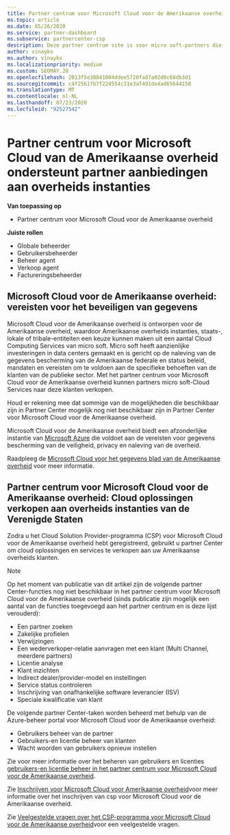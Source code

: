 ```yaml
---
title: Partner centrum voor Microsoft Cloud voor de Amerikaanse overheid
ms.topic: article
ms.date: 05/26/2020
ms.service: partner-dashboard
ms.subservice: partnercenter-csp
description: Deze partner centrum site is voor micro soft-partners die micro soft-cloud oplossingen aanbieden aan klanten die met overheids instanties samen werken in de Verenigde Staten.
author: vinayks
ms.author: vinayks
ms.localizationpriority: medium
ms.custom: SEOMAY.20
ms.openlocfilehash: 2013f5e38041004ddee5720fa07a02d8c68db3d1
ms.sourcegitcommit: c4f2561fb7f224554c31e3af491de4ad65644158
ms.translationtype: MT
ms.contentlocale: nl-NL
ms.lasthandoff: 07/23/2020
ms.locfileid: "92527542"
---
```

# <a name="partner-center-for-microsoft-cloud-for-us-government-supports-partner-offers-to-government-agencies"></a>Partner centrum voor Microsoft Cloud van de Amerikaanse overheid ondersteunt partner aanbiedingen aan overheids instanties

**Van toepassing op**

- Partner centrum voor Microsoft Cloud voor de Amerikaanse overheid

**Juiste rollen**

- Globale beheerder
- Gebruikersbeheerder
- Beheer agent
- Verkoop agent
- Factureringsbeheerder

## <a name="microsoft-cloud-for-us-government-meeting-data-protection-requirements"></a>Microsoft Cloud voor de Amerikaanse overheid: vereisten voor het beveiligen van gegevens

Microsoft Cloud voor de Amerikaanse overheid is ontworpen voor de Amerikaanse overheid, waardoor Amerikaanse overheids instanties, staats-, lokale of tribale-entiteiten een keuze kunnen maken uit een aantal Cloud Computing Services van micro soft. Micro soft heeft aanzienlijke investeringen in data centers gemaakt en is gericht op de naleving van de gegevens bescherming van de Amerikaanse federale en status beleid, mandaten en vereisten om te voldoen aan de specifieke behoeften van de klanten van de publieke sector. Met het partner centrum voor Microsoft Cloud voor de Amerikaanse overheid kunnen partners micro soft-Cloud Services naar deze klanten verkopen.

Houd er rekening mee dat sommige van de mogelijkheden die beschikbaar zijn in Partner Center mogelijk nog niet beschikbaar zijn in Partner Center voor Microsoft Cloud voor de Amerikaanse overheid.

Microsoft Cloud voor de Amerikaanse overheid biedt een afzonderlijke instantie van [Microsoft Azure](https://azure.microsoft.com/overview/clouds/government/) die voldoet aan de vereisten voor gegevens bescherming van de veiligheid, privacy en naleving van de overheid. 

Raadpleeg de [Microsoft Cloud voor het gegevens blad van de Amerikaanse overheid](https://download.microsoft.com/download/C/9/C/C9CA3002-DFC4-4ADA-841F-DF42AEC042FB/Microsoft_Azure_Government_Datasheet_EN_US.PDF) voor meer informatie.

## <a name="partner-center-for-microsoft-cloud-for-us-government-selling-cloud-solutions-to-us-government-entities"></a>Partner centrum voor Microsoft Cloud voor de Amerikaanse overheid: Cloud oplossingen verkopen aan overheids instanties van de Verenigde Staten

Zodra u het Cloud Solution Provider-programma (CSP) voor Microsoft Cloud voor de Amerikaanse overheid hebt geregistreerd, gebruikt u partner Center om cloud oplossingen en services te verkopen aan uw Amerikaanse overheids klanten. 

> [!NOTE]  
> Op het moment van publicatie van dit artikel zijn de volgende partner Center-functies nog niet beschikbaar in het partner centrum voor Microsoft Cloud voor de Amerikaanse overheid (sinds publicatie zijn mogelijk een aantal van de functies toegevoegd aan het partner centrum en is deze lijst verouderd):

- Een partner zoeken
- Zakelijke profielen
- Verwijzingen
- Een wederverkoper-relatie aanvragen met een klant (Multi Channel, meerdere partners)
- Licentie analyse
- Klant inzichten
- Indirect dealer/provider-model en instellingen
- Service status controleren
- Inschrijving van onafhankelijke software leverancier (ISV)
- Speciale kwalificatie van klant

De volgende partner Center-taken worden beheerd met behulp van de Azure-beheer portal voor Microsoft Cloud voor de Amerikaanse overheid: 

- Gebruikers beheer van de partner
- Gebruikers-en licentie beheer van klanten
- Wacht woorden van gebruikers opnieuw instellen

Zie voor meer informatie over het beheren van gebruikers en licenties [gebruikers-en licentie beheer in het partner centrum voor Microsoft Cloud voor de Amerikaanse overheid](user-management-in-partner-center-for-microsoft-us-govt-cloud.md).

Zie [Inschrijven voor Microsoft Cloud voor Amerikaanse overheid](enroll-in-csp-for-microsoft-us-govt-cloud.md)voor meer informatie over het inschrijven van csp voor Microsoft Cloud voor de Amerikaanse overheid.

Zie [Veelgestelde vragen over het CSP-programma voor Microsoft Cloud voor de Amerikaanse overheid](faq-for-us-govt-cloud.md)voor een veelgestelde vragen.
